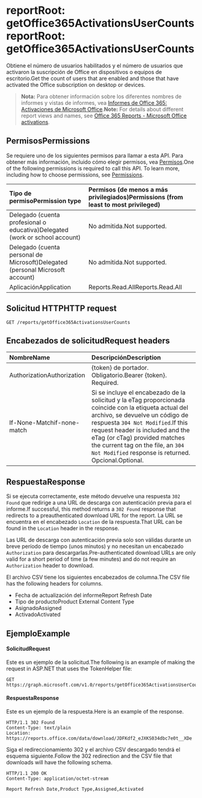# <a name="reportroot-getoffice365activationsusercounts"></a><span data-ttu-id="af80a-101">reportRoot: getOffice365ActivationsUserCounts</span><span class="sxs-lookup"><span data-stu-id="af80a-101">reportRoot: getOffice365ActivationsUserCounts</span></span>

<span data-ttu-id="af80a-102">Obtiene el número de usuarios habilitados y el número de usuarios que activaron la suscripción de Office en dispositivos o equipos de escritorio.</span><span class="sxs-lookup"><span data-stu-id="af80a-102">Get the count of users that are enabled and those that have activated the Office subscription on desktop or devices.</span></span>

> <span data-ttu-id="af80a-103">**Nota:** Para obtener información sobre los diferentes nombres de informes y vistas de informes, vea [Informes de Office 365: Activaciones de Microsoft Office]((https://support.office.com/client/Office-activations-87c24ae2-82e0-4d1e-be01-c3bcc3f18c60)).</span><span class="sxs-lookup"><span data-stu-id="af80a-103">**Note:** For details about different report views and names, see [Office 365 Reports - Microsoft Office activations]((https://support.office.com/client/Office-activations-87c24ae2-82e0-4d1e-be01-c3bcc3f18c60)).</span></span>

## <a name="permissions"></a><span data-ttu-id="af80a-104">Permisos</span><span class="sxs-lookup"><span data-stu-id="af80a-104">Permissions</span></span>

<span data-ttu-id="af80a-p101">Se requiere uno de los siguientes permisos para llamar a esta API. Para obtener más información, incluido cómo elegir permisos, vea [Permisos](../../../concepts/permissions_reference.md).</span><span class="sxs-lookup"><span data-stu-id="af80a-p101">One of the following permissions is required to call this API. To learn more, including how to choose permissions, see [Permissions](../../../concepts/permissions_reference.md).</span></span>

| <span data-ttu-id="af80a-107">Tipo de permiso</span><span class="sxs-lookup"><span data-stu-id="af80a-107">Permission type</span></span>                        | <span data-ttu-id="af80a-108">Permisos (de menos a más privilegiados)</span><span class="sxs-lookup"><span data-stu-id="af80a-108">Permissions (from least to most privileged)</span></span> |
| :------------------------------------- | :--------------------------------------- |
| <span data-ttu-id="af80a-109">Delegado (cuenta profesional o educativa)</span><span class="sxs-lookup"><span data-stu-id="af80a-109">Delegated (work or school account)</span></span>     | <span data-ttu-id="af80a-110">No admitida.</span><span class="sxs-lookup"><span data-stu-id="af80a-110">Not supported.</span></span>                           |
| <span data-ttu-id="af80a-111">Delegado (cuenta personal de Microsoft)</span><span class="sxs-lookup"><span data-stu-id="af80a-111">Delegated (personal Microsoft account)</span></span> | <span data-ttu-id="af80a-112">No admitida.</span><span class="sxs-lookup"><span data-stu-id="af80a-112">Not supported.</span></span>                           |
| <span data-ttu-id="af80a-113">Aplicación</span><span class="sxs-lookup"><span data-stu-id="af80a-113">Application</span></span>                            | <span data-ttu-id="af80a-114">Reports.Read.All</span><span class="sxs-lookup"><span data-stu-id="af80a-114">Reports.Read.All</span></span>                         |

## <a name="http-request"></a><span data-ttu-id="af80a-115">Solicitud HTTP</span><span class="sxs-lookup"><span data-stu-id="af80a-115">HTTP request</span></span>

<!-- { "blockType": "ignored" } --> 

```http
GET /reports/getOffice365ActivationsUserCounts
```

## <a name="request-headers"></a><span data-ttu-id="af80a-116">Encabezados de solicitud</span><span class="sxs-lookup"><span data-stu-id="af80a-116">Request headers</span></span>

| <span data-ttu-id="af80a-117">Nombre</span><span class="sxs-lookup"><span data-stu-id="af80a-117">Name</span></span>          | <span data-ttu-id="af80a-118">Descripción</span><span class="sxs-lookup"><span data-stu-id="af80a-118">Description</span></span>                              |
| :------------ | :--------------------------------------- |
| <span data-ttu-id="af80a-119">Authorization</span><span class="sxs-lookup"><span data-stu-id="af80a-119">Authorization</span></span> | <span data-ttu-id="af80a-p102">{token} de portador. Obligatorio.</span><span class="sxs-lookup"><span data-stu-id="af80a-p102">Bearer {token}. Required.</span></span>                |
| <span data-ttu-id="af80a-122">If-None-Match</span><span class="sxs-lookup"><span data-stu-id="af80a-122">if-none-match</span></span> | <span data-ttu-id="af80a-123">Si se incluye el encabezado de la solicitud y la eTag proporcionada coincide con la etiqueta actual del archivo, se devuelve un código de respuesta `304 Not Modified`.</span><span class="sxs-lookup"><span data-stu-id="af80a-123">If this request header is included and the eTag (or cTag) provided matches the current tag on the file, an `304 Not Modified` response is returned.</span></span> <span data-ttu-id="af80a-124">Opcional.</span><span class="sxs-lookup"><span data-stu-id="af80a-124">Optional.</span></span> |

## <a name="response"></a><span data-ttu-id="af80a-125">Respuesta</span><span class="sxs-lookup"><span data-stu-id="af80a-125">Response</span></span>

<span data-ttu-id="af80a-126">Si se ejecuta correctamente, este método devuelve una respuesta `302 Found` que redirige a una URL de descarga con autenticación previa para el informe.</span><span class="sxs-lookup"><span data-stu-id="af80a-126">If successful, this method returns a `302 Found` response that redirects to a preauthenticated download URL for the report.</span></span> <span data-ttu-id="af80a-127">La URL se encuentra en el encabezado `Location` de la respuesta.</span><span class="sxs-lookup"><span data-stu-id="af80a-127">That URL can be found in the `Location` header in the response.</span></span>

<span data-ttu-id="af80a-128">Las URL de descarga con autenticación previa solo son válidas durante un breve período de tiempo (unos minutos) y no necesitan un encabezado `Authorization` para descargarlas.</span><span class="sxs-lookup"><span data-stu-id="af80a-128">Pre-authenticated download URLs are only valid for a short period of time (a few minutes) and do not require an `Authorization` header to download.</span></span>

<span data-ttu-id="af80a-129">El archivo CSV tiene los siguientes encabezados de columna.</span><span class="sxs-lookup"><span data-stu-id="af80a-129">The CSV file has the following headers for columns.</span></span>

- <span data-ttu-id="af80a-130">Fecha de actualización del informe</span><span class="sxs-lookup"><span data-stu-id="af80a-130">Report Refresh Date</span></span>
- <span data-ttu-id="af80a-131">Tipo de producto</span><span class="sxs-lookup"><span data-stu-id="af80a-131">Product External Content Type</span></span>
- <span data-ttu-id="af80a-132">Asignado</span><span class="sxs-lookup"><span data-stu-id="af80a-132">Assigned</span></span>
- <span data-ttu-id="af80a-133">Activado</span><span class="sxs-lookup"><span data-stu-id="af80a-133">Activated</span></span>

## <a name="example"></a><span data-ttu-id="af80a-134">Ejemplo</span><span class="sxs-lookup"><span data-stu-id="af80a-134">Example</span></span>

#### <a name="request"></a><span data-ttu-id="af80a-135">Solicitud</span><span class="sxs-lookup"><span data-stu-id="af80a-135">Request</span></span>

<span data-ttu-id="af80a-136">Este es un ejemplo de la solicitud.</span><span class="sxs-lookup"><span data-stu-id="af80a-136">The following is an example of making the request in ASP.NET that uses the TokenHelper file:</span></span>

<!-- {
  "blockType": "request",
  "name": "reportroot_getoffice365activationsusercounts"
}-->

```http
GET https://graph.microsoft.com/v1.0/reports/getOffice365ActivationsUserCounts
```

#### <a name="response"></a><span data-ttu-id="af80a-137">Respuesta</span><span class="sxs-lookup"><span data-stu-id="af80a-137">Response</span></span>

<span data-ttu-id="af80a-138">Este es un ejemplo de la respuesta.</span><span class="sxs-lookup"><span data-stu-id="af80a-138">Here is an example of the response.</span></span>

<!-- { "blockType": "ignored" } --> 

```http
HTTP/1.1 302 Found
Content-Type: text/plain
Location: https://reports.office.com/data/download/JDFKdf2_eJXKS034dbc7e0t__XDe
```

<span data-ttu-id="af80a-139">Siga el redireccionamiento 302 y el archivo CSV descargado tendrá el esquema siguiente.</span><span class="sxs-lookup"><span data-stu-id="af80a-139">Follow the 302 redirection and the CSV file that downloads will have the following schema.</span></span>

<!-- {
  "blockType": "response",
  "truncated": true,
  "@odata.type": "stream"
} -->

```http
HTTP/1.1 200 OK
Content-Type: application/octet-stream

Report Refresh Date,Product Type,Assigned,Activated
```
